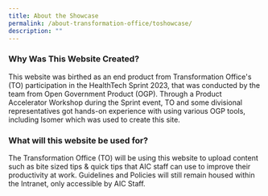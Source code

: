 ```yaml
---
title: About the Showcase
permalink: /about-transformation-office/toshowcase/
description: ""
---
```

### Why Was This Website Created? 
This website was birthed as an end product from Transformation Office's (TO) participation in the HealthTech Sprint 2023, that was conducted by the team from Open Government Product (OGP). Through a Product Accelerator Workshop during the Sprint event, TO and some divisional representatives got hands-on experience with using various OGP tools, including Isomer which was used to create this site.


### What will this website be used for? 
The Transformation Office (TO) will be using this website to upload content such as bite sized tips & quick tips that AIC staff can use to improve their productivity at work. 
Guidelines and Policies will still remain housed within the Intranet, only accessible by AIC Staff. 